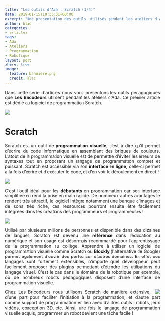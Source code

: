 ```yaml
---
title: "Les outils d'Ada : Scratch (1/4)"
date: 2019-01-15T10:35:31+00:00
excerpt: "Une presentation des outils utilisés pendant les ateliers d'Ada !"
author: blac
categories:
- articles
tags:
- Ada
- Ateliers
- Programmation
- Robotique
layout: post
share: true
image:
  feature: banniere.png
  credit: blac
---
```

<style type="text/css">

p{
  text-align: justify;
}

.c_img{
  display: block;
  margin-left: auto;
  margin-right: auto;
}

.r_img{
  float: right;
  margin-left: 1em;
}

.clearfix::after{
  content: "";
  clear: both;
  display: table;
}

</style>

Dans cette série d'articles nous vous présentons les outils pédagogiques que **Les Bricodeurs** utilisent pendant les ateliers d'Ada. Ce premier article est dédié au logiciel de programmation Scratch.

<img class="c_img" src="{{ site.url }}/images/outils_ada/outils.png">

# Scratch

Scratch est un outil de **programmation visuelle**, c’est à dire qu’il permet d’écrire du code informatique en assemblant des briques de couleurs. L’atout de la programmation visuelle est de permettre d’éviter les erreurs de syntaxes tout en proposant un langage de programmation complet et puissant. Scratch est accessible via son **interface en ligne**, celle-ci permet à la fois d’écrire et d’exécuter le code, et d’en voir le déroulement en direct !

<img class="c_img" src="{{ site.url }}/images/outils_ada/scr_blocks.png">

C’est l’outil idéal pour les **débutants** en programmation car son interface simplifiée en rend la prise en main rapide. De nombreux autres avantages le rendent très attractif, le logiciel intègre notamment une banque d’images et de sons très riche, ces ressources pourront ensuite être facilement intégrées dans les créations des programmeurs et programmeuses !

<img src="{{ site.url }}/images/outils_ada/scr_example.gif">

Utilisé par plusieurs millions de personnes et disponible dans des dizaines de langues, Scratch est devenu une **référence** dans l’éducation au numérique et son usage est désormais recommandé pour l’apprentissage de la programmation au collège. Apprendre à utiliser un logiciel de programmation visuelle comme Scratch ou **Blockly** (l'alternative de Google) permet également d’ouvrir des portes sur d’autres domaines. En effet ces langages sont fortement extensibles, n’importe quel développeur peut facilement proposer des plugins permettant d’étendre les utilisations du langage visuel. C’est le cas dans le domaine de la robotique par exemple, où de nombreux robots pédagogiques disposent d’une interface de programmation visuelle.

<div class="clearfix">
  
  <a href="https://scratch.mit.edu/projects/277633102/"><img class="r_img" src="{{ site.url }}/images/outils_ada/scr_rpg.gif"></a>
  <p>Chez Les Bricodeurs nous utilisons Scratch de manière extensive, d’une part pour faciliter l’initiation à la programmation, et d’autre part comme support de programmation en lien avec d’autres outils : robots, jeux vidéos, conception 3D, etc. Ainsi, une fois le langage de programmation visuelle acquis, programmer un robot devient une tâche facile !</p>

</div>
